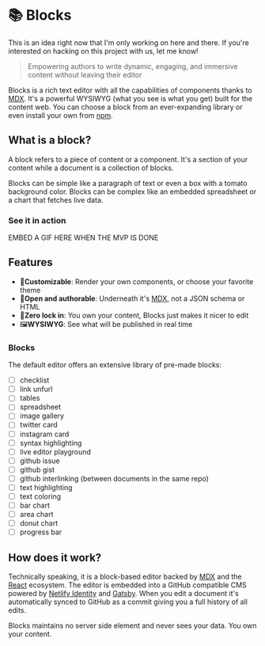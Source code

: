 # 📚 Blocks

This is an idea right now that I'm only working on here and there. If you're interested
on hacking on this project with us, let me know!

> Empowering authors to write dynamic, engaging, and immersive content without leaving
> their editor

Blocks is a rich text editor with all the capabilities of components thanks to [MDX][mdx].
It's a powerful WYSIWYG (what you see is what you get) built for the content web. You can
choose a block from an ever-expanding library or even install your own from [npm][].

## What is a block?

A block refers to a piece of content or a component. It's a section of your content while
a document is a collection of blocks.

Blocks can be simple like a paragraph of text or even a box with a tomato background color.
Blocks can be complex like an embedded spreadsheet or a chart that fetches live data.

### See it in action

EMBED A GIF HERE WHEN THE MVP IS DONE

## Features

- 📸**Customizable**: Render your own components, or choose your favorite theme
- 📨**Open and authorable**: Underneath it's [MDX][mdx], not a JSON schema or HTML
- 🔐**Zero lock in**: You own your content, Blocks just makes it nicer to edit
- 🖼**WYSIWYG**: See what will be published in real time

### Blocks

The default editor offers an extensive library of pre-made blocks:

- [ ] checklist
- [ ] link unfurl
- [ ] tables
- [ ] spreadsheet
- [ ] image gallery
- [ ] twitter card
- [ ] instagram card
- [ ] syntax highlighting
- [ ] live editor playground
- [ ] github issue
- [ ] github gist
- [ ] github interlinking (between documents in the same repo)
- [ ] text highlighting
- [ ] text coloring
- [ ] bar chart
- [ ] area chart
- [ ] donut chart
- [ ] progress bar

## How does it work?

Technically speaking, it is a block-based editor backed by [MDX][mdx] and the
[React][react] ecosystem. The editor is embedded into a GitHub compatible CMS
powered by [Netlify Identity][netlify-identity] and [Gatsby][gatsby]. When you
edit a document it's automatically synced to GitHub as a commit giving you a
full history of all edits.

Blocks maintains no server side element and never sees your data. You own your content.

[mdx]: https://mdxjs.com/
[npm]: https://npmjs.com/
[react]: https://reactjs.org/
[gatsby]: https://www.gatsbyjs.org/
[netlify-identity]: https://www.netlify.com/docs/identity/
